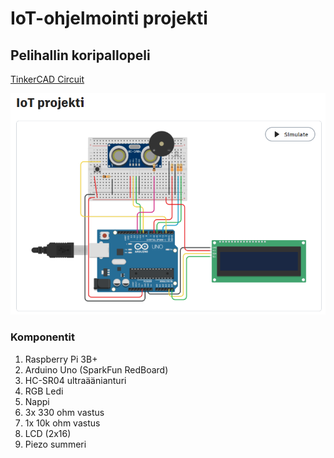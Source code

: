 # IoT-ohjelmointi projekti

## Pelihallin koripallopeli

[TinkerCAD Circuit](https://www.tinkercad.com/things/4R87mIRfiRz-iot-projekti?sharecode=Ea1lM735HB9TrEcFXiUK6mqv-xxSH20Ct1si783S-Xo)

![Alt text](https://github.com/tautautautautau/IoTProjekti/blob/main/Circuit.png)

### Komponentit
1. Raspberry Pi 3B+
2. Arduino Uno (SparkFun RedBoard)
3. HC-SR04 ultraäänianturi
4. RGB Ledi
5. Nappi
6. 3x 330 ohm vastus
7. 1x 10k ohm vastus
8. LCD (2x16)
9. Piezo summeri

